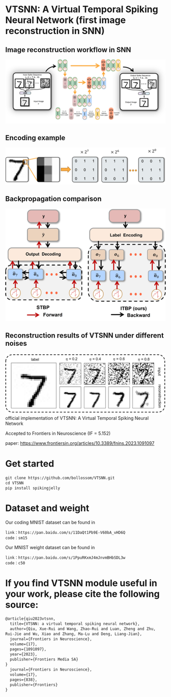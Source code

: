 #  VTSNN: A Virtual Temporal Spiking Neural Network (first image reconstruction in SNN)
##  Image reconstruction workflow in SNN
![avatar](Figure3.jpg)
## Encoding example 
![avatar](Figure2.jpg)
## Backpropagation comparison
![avatar](Figure4.jpg)
## Reconstruction results of VTSNN under different noises
![avatar](Figure5.jpg)
official implementation of  VTSNN: A Virtual Temporal Spiking Neural Network

Accepted to Frontiers in Neuroscience (IF = 5.152)

paper: https://www.frontiersin.org/articles/10.3389/fnins.2023.1091097
# Get started
~~~
git clone https://github.com/bollossom/VTSNN.git
cd VTSNN
pip install spikingjelly
~~~


# Dataset and weight
Our coding MNIST dataset can be found in 
~~~
link：https://pan.baidu.com/s/11DaQt1Pb9E-V60bA_vHD6Q 
code：sm15
~~~

Our  MNIST weight dataset can be found in 
~~~
link：https://pan.baidu.com/s/1PpuRKxmJ4mJnvmBHbSDL3w 
code：c50
~~~

# If you find VTSNN module useful in your work, please cite the following source:
~~~
@article{qiu2023vtsnn,
  title={VTSNN: a virtual temporal spiking neural network},
  author={Qiu, Xue-Rui and Wang, Zhao-Rui and Luan, Zheng and Zhu, Rui-Jie and Wu, Xiao and Zhang, Ma-Lu and Deng, Liang-Jian},
  journal={Frontiers in Neuroscience},
  volume={17},
  pages={1091097},
  year={2023},
  publisher={Frontiers Media SA}
}
  journal={Frontiers in Neuroscience},
  volume={17},
  pages={838},
  publisher={Frontiers}
}
~~~

